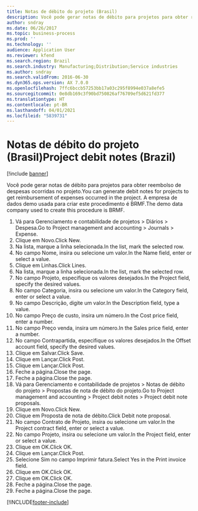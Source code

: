 ```yaml
---
title: Notas de débito do projeto (Brasil)
description: Você pode gerar notas de débito para projetos para obter reembolso de despesas ocorridas no projeto.
author: sndray
ms.date: 06/26/2017
ms.topic: business-process
ms.prod: ''
ms.technology: ''
audience: Application User
ms.reviewer: kfend
ms.search.region: Brazil
ms.search.industry: Manufacturing;Distribution;Service industries
ms.author: sndray
ms.search.validFrom: 2016-06-30
ms.dyn365.ops.version: AX 7.0.0
ms.openlocfilehash: 7ffc6bccb57253bb17a03c295f8994e037a8efe5
ms.sourcegitcommit: 0e8db169c3f90bd750826af76709ef5d621fd377
ms.translationtype: HT
ms.contentlocale: pt-BR
ms.lasthandoff: 04/01/2021
ms.locfileid: "5839731"
---
```

# <a name="project-debit-notes-brazil"></a><span data-ttu-id="5406b-103">Notas de débito do projeto (Brasil)</span><span class="sxs-lookup"><span data-stu-id="5406b-103">Project debit notes (Brazil)</span></span>

[!include [banner](../../includes/banner.md)]

<span data-ttu-id="5406b-104">Você pode gerar notas de débito para projetos para obter reembolso de despesas ocorridas no projeto.</span><span class="sxs-lookup"><span data-stu-id="5406b-104">You can generate debit notes for projects to get reimbursement of expenses occurred in the project.</span></span> <span data-ttu-id="5406b-105">A empresa de dados demo usada para criar este procedimento é BRMF.</span><span class="sxs-lookup"><span data-stu-id="5406b-105">The demo data company used to create this procedure is BRMF.</span></span>

1. <span data-ttu-id="5406b-106">Vá para Gerenciamento e contabilidade de projetos > Diários > Despesa.</span><span class="sxs-lookup"><span data-stu-id="5406b-106">Go to Project management and accounting > Journals > Expense.</span></span>
2. <span data-ttu-id="5406b-107">Clique em Novo.</span><span class="sxs-lookup"><span data-stu-id="5406b-107">Click New.</span></span>
3. <span data-ttu-id="5406b-108">Na lista, marque a linha selecionada.</span><span class="sxs-lookup"><span data-stu-id="5406b-108">In the list, mark the selected row.</span></span>
4. <span data-ttu-id="5406b-109">No campo Nome, insira ou selecione um valor.</span><span class="sxs-lookup"><span data-stu-id="5406b-109">In the Name field, enter or select a value.</span></span>
5. <span data-ttu-id="5406b-110">Clique em Linhas.</span><span class="sxs-lookup"><span data-stu-id="5406b-110">Click Lines.</span></span>
6. <span data-ttu-id="5406b-111">Na lista, marque a linha selecionada.</span><span class="sxs-lookup"><span data-stu-id="5406b-111">In the list, mark the selected row.</span></span>
7. <span data-ttu-id="5406b-112">No campo Projeto, especifique os valores desejados.</span><span class="sxs-lookup"><span data-stu-id="5406b-112">In the Project field, specify the desired values.</span></span>
8. <span data-ttu-id="5406b-113">No campo Categoria, insira ou selecione um valor.</span><span class="sxs-lookup"><span data-stu-id="5406b-113">In the Category field, enter or select a value.</span></span>
9. <span data-ttu-id="5406b-114">No campo Descrição, digite um valor.</span><span class="sxs-lookup"><span data-stu-id="5406b-114">In the Description field, type a value.</span></span>
10. <span data-ttu-id="5406b-115">No campo Preço de custo, insira um número.</span><span class="sxs-lookup"><span data-stu-id="5406b-115">In the Cost price field, enter a number.</span></span>
11. <span data-ttu-id="5406b-116">No campo Preço venda, insira um número.</span><span class="sxs-lookup"><span data-stu-id="5406b-116">In the Sales price field, enter a number.</span></span>
12. <span data-ttu-id="5406b-117">No campo Contrapartida, especifique os valores desejados.</span><span class="sxs-lookup"><span data-stu-id="5406b-117">In the Offset account field, specify the desired values.</span></span>
13. <span data-ttu-id="5406b-118">Clique em Salvar.</span><span class="sxs-lookup"><span data-stu-id="5406b-118">Click Save.</span></span>
14. <span data-ttu-id="5406b-119">Clique em Lançar.</span><span class="sxs-lookup"><span data-stu-id="5406b-119">Click Post.</span></span>
15. <span data-ttu-id="5406b-120">Clique em Lançar.</span><span class="sxs-lookup"><span data-stu-id="5406b-120">Click Post.</span></span>
16. <span data-ttu-id="5406b-121">Feche a página.</span><span class="sxs-lookup"><span data-stu-id="5406b-121">Close the page.</span></span>
17. <span data-ttu-id="5406b-122">Feche a página.</span><span class="sxs-lookup"><span data-stu-id="5406b-122">Close the page.</span></span>
18. <span data-ttu-id="5406b-123">Vá para Gerenciamento e contabilidade de projetos > Notas de débito do projeto > Propostas de nota de débito do projeto.</span><span class="sxs-lookup"><span data-stu-id="5406b-123">Go to Project management and accounting > Project debit notes > Project debit note proposals.</span></span>
19. <span data-ttu-id="5406b-124">Clique em Novo.</span><span class="sxs-lookup"><span data-stu-id="5406b-124">Click New.</span></span>
20. <span data-ttu-id="5406b-125">Clique em Proposta de nota de débito.</span><span class="sxs-lookup"><span data-stu-id="5406b-125">Click Debit note proposal.</span></span>
21. <span data-ttu-id="5406b-126">No campo Contrato de Projeto, insira ou selecione um valor.</span><span class="sxs-lookup"><span data-stu-id="5406b-126">In the Project contract field, enter or select a value.</span></span>
22. <span data-ttu-id="5406b-127">No campo Projeto, insira ou selecione um valor.</span><span class="sxs-lookup"><span data-stu-id="5406b-127">In the Project field, enter or select a value.</span></span>
23. <span data-ttu-id="5406b-128">Clique em OK.</span><span class="sxs-lookup"><span data-stu-id="5406b-128">Click OK.</span></span>
24. <span data-ttu-id="5406b-129">Clique em Lançar.</span><span class="sxs-lookup"><span data-stu-id="5406b-129">Click Post.</span></span>
25. <span data-ttu-id="5406b-130">Selecione Sim no campo Imprimir fatura.</span><span class="sxs-lookup"><span data-stu-id="5406b-130">Select Yes in the Print invoice field.</span></span>
26. <span data-ttu-id="5406b-131">Clique em OK.</span><span class="sxs-lookup"><span data-stu-id="5406b-131">Click OK.</span></span>
27. <span data-ttu-id="5406b-132">Clique em OK.</span><span class="sxs-lookup"><span data-stu-id="5406b-132">Click OK.</span></span>
28. <span data-ttu-id="5406b-133">Feche a página.</span><span class="sxs-lookup"><span data-stu-id="5406b-133">Close the page.</span></span>
29. <span data-ttu-id="5406b-134">Feche a página.</span><span class="sxs-lookup"><span data-stu-id="5406b-134">Close the page.</span></span>



[!INCLUDE[footer-include](../../../includes/footer-banner.md)]
